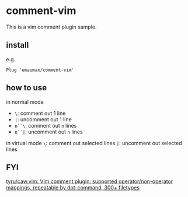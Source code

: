 # comment-vim

This is a vim comment plugin sample.

## install

e.g.
```
Plug 'umaumax/comment-vim'
```

## how to use
in normal mode
* `\`: comment out 1 line
* `|`: uncomment out 1 line
* `n``\`: comment out `n` lines
* `n``|`: uncomment out `n` lines

in virtual mode
`\`: comment out selected lines
`|`: uncomment out selected lines

## FYI
[tyru/caw\.vim: Vim comment plugin: supported operator/non\-operator mappings, repeatable by dot\-command, 300\+ filetypes]( https://github.com/tyru/caw.vim )
